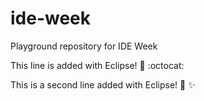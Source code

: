 # ide-week

Playground repository for IDE Week

This line is added with Eclipse! :tada: :octocat:

This is a second line added with Eclipse! :tada: :sparkles:
